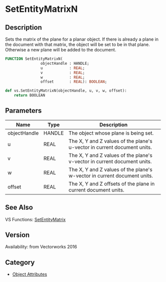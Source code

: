 # SetEntityMatrixN

## Description
Sets the matrix of the plane for a planar object. If there is already a plane in the document with that matrix, the object will be set to be in that plane. Otherwise a new plane will be added to the document.

```pascal
FUNCTION SetEntityMatrixN(
				objectHandle : HANDLE;
				u            : REAL;
				v            : REAL;
				w            : REAL;
				offset       : REAL): BOOLEAN;
```

```python
def vs.SetEntityMatrixN(objectHandle, u, v, w, offset):
    return BOOLEAN
```

## Parameters
|Name|Type|Description|
|---|---|---|
|objectHandle|HANDLE|The object whose plane is being set.|
|u|REAL|The X, Y and Z values of the plane's u-vector in current document units.|
|v|REAL|The X, Y and Z values of the plane's v-vector in current document units.|
|w|REAL|The X, Y and Z values of the plane's w-vector in current document units.|
|offset|REAL|The X, Y and Z offsets of the plane in current document units.|

## See Also
VS Functions:
[SetEntityMatrix](SetEntityMatrix.md)

## Version
Availability: from Vectorworks 2016

## Category
* [Object Attributes](../Categories/Object%20Attributes.md)
